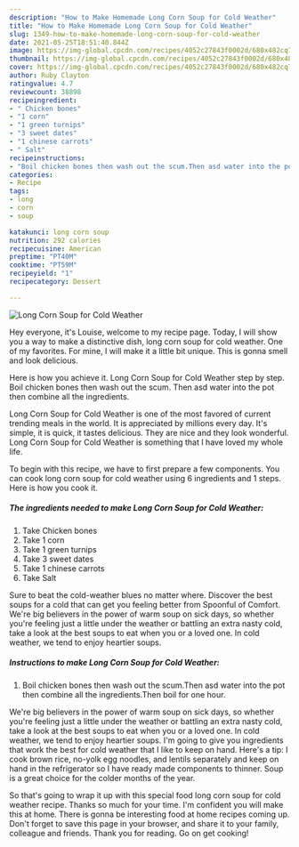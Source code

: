 ```yaml
---
description: "How to Make Homemade Long Corn Soup for Cold Weather"
title: "How to Make Homemade Long Corn Soup for Cold Weather"
slug: 1349-how-to-make-homemade-long-corn-soup-for-cold-weather
date: 2021-05-25T18:51:40.844Z
image: https://img-global.cpcdn.com/recipes/4052c27843f0002d/680x482cq70/long-corn-soup-for-cold-weather-recipe-main-photo.jpg
thumbnail: https://img-global.cpcdn.com/recipes/4052c27843f0002d/680x482cq70/long-corn-soup-for-cold-weather-recipe-main-photo.jpg
cover: https://img-global.cpcdn.com/recipes/4052c27843f0002d/680x482cq70/long-corn-soup-for-cold-weather-recipe-main-photo.jpg
author: Ruby Clayton
ratingvalue: 4.7
reviewcount: 38898
recipeingredient:
- " Chicken bones"
- "1 corn"
- "1 green turnips"
- "3 sweet dates"
- "1 chinese carrots"
- " Salt"
recipeinstructions:
- "Boil chicken bones then wash out the scum.Then asd water into the pot then combine all the ingredients.Then boil for one hour."
categories:
- Recipe
tags:
- long
- corn
- soup

katakunci: long corn soup 
nutrition: 292 calories
recipecuisine: American
preptime: "PT40M"
cooktime: "PT59M"
recipeyield: "1"
recipecategory: Dessert

---
```



![Long Corn Soup for Cold Weather](https://img-global.cpcdn.com/recipes/4052c27843f0002d/680x482cq70/long-corn-soup-for-cold-weather-recipe-main-photo.jpg)

Hey everyone, it's Louise, welcome to my recipe page. Today, I will show you a way to make a distinctive dish, long corn soup for cold weather. One of my favorites. For mine, I will make it a little bit unique. This is gonna smell and look delicious.

Here is how you achieve it. Long Corn Soup for Cold Weather step by step. Boil chicken bones then wash out the scum. Then asd water into the pot then combine all the ingredients.

Long Corn Soup for Cold Weather is one of the most favored of current trending meals in the world. It is appreciated by millions every day. It's simple, it is quick, it tastes delicious. They are nice and they look wonderful. Long Corn Soup for Cold Weather is something that I have loved my whole life.


To begin with this recipe, we have to first prepare a few components. You can cook long corn soup for cold weather using 6 ingredients and 1 steps. Here is how you cook it.

<!--inarticleads1-->

##### The ingredients needed to make Long Corn Soup for Cold Weather:

1. Take  Chicken bones
1. Take 1 corn
1. Take 1 green turnips
1. Take 3 sweet dates
1. Take 1 chinese carrots
1. Take  Salt


Sure to beat the cold-weather blues no matter where. Discover the best soups for a cold that can get you feeling better from Spoonful of Comfort. We&#39;re big believers in the power of warm soup on sick days, so whether you&#39;re feeling just a little under the weather or battling an extra nasty cold, take a look at the best soups to eat when you or a loved one. In cold weather, we tend to enjoy heartier soups. 

<!--inarticleads2-->

##### Instructions to make Long Corn Soup for Cold Weather:

1. Boil chicken bones then wash out the scum.Then asd water into the pot then combine all the ingredients.Then boil for one hour.


We&#39;re big believers in the power of warm soup on sick days, so whether you&#39;re feeling just a little under the weather or battling an extra nasty cold, take a look at the best soups to eat when you or a loved one. In cold weather, we tend to enjoy heartier soups. I&#39;m going to give you ingredients that work the best for cold weather that I like to keep on hand. Here&#39;s a tip: I cook brown rice, no-yolk egg noodles, and lentils separately and keep on hand in the refrigerator so I have ready made components to thinner. Soup is a great choice for the colder months of the year. 

So that's going to wrap it up with this special food long corn soup for cold weather recipe. Thanks so much for your time. I'm confident you will make this at home. There is gonna be interesting food at home recipes coming up. Don't forget to save this page in your browser, and share it to your family, colleague and friends. Thank you for reading. Go on get cooking!
